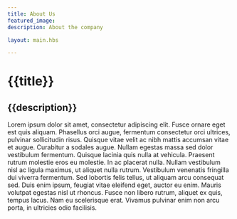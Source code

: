 ```yaml
---
title: About Us
featured_image:
description: About the company

layout: main.hbs

---
```


# {{title}}

## {{description}}

Lorem ipsum dolor sit amet, consectetur adipiscing elit. Fusce ornare eget est quis aliquam. Phasellus orci augue, fermentum consectetur orci ultrices, pulvinar sollicitudin risus. Quisque vitae velit ac nibh mattis accumsan vitae et augue. Curabitur a sodales augue. Nullam egestas massa sed dolor vestibulum fermentum. Quisque lacinia quis nulla at vehicula. Praesent rutrum molestie eros eu molestie. In ac placerat nulla. Nullam vestibulum nisl ac ligula maximus, ut aliquet nulla rutrum. Vestibulum venenatis fringilla dui viverra fermentum. Sed lobortis felis tellus, ut aliquam arcu consequat sed. Duis enim ipsum, feugiat vitae eleifend eget, auctor eu enim. Mauris volutpat egestas nisl ut rhoncus. Fusce non libero rutrum, aliquet ex quis, tempus lacus. Nam eu scelerisque erat. Vivamus pulvinar enim non arcu porta, in ultricies odio facilisis.
